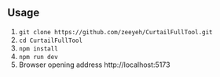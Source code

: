 ## Usage
1. `git clone https://github.com/zeeyeh/CurtailFullTool.git`
2. `cd CurtailFullTool`
3. `npm install`
4. `npm run dev`
5. Browser opening address http://localhost:5173
